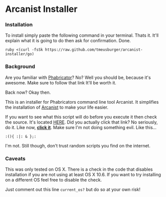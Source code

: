 # Arcanist Installer

### Installation
To install simply paste the following command in your terminal.  Thats it.  It'll explain what it is going to do then ask for confirmation. Done.

    ruby <(curl -fsSk https://raw.github.com/tmeusburger/arcanist-installer/go)

### Background

Are you familiar with [Phabricator](http://phabricator.org/)?  No?  Well you should be, because it's awesome.  Make sure to follow that link It'll be worth it. 

Back now? Okay then. 

This is an installer for Phabricators command line tool Arcanist.  It simplifies the installation of
[Arcanist](https://github.com/facebook/arcanist) to make your life easier.

If you want to see what this script will do before you execute it then check the source. It's located
[HERE](https://github.com/tmeusburger/arcanist-installer/blob/go/arcanist-installer.rb). Did you actually click
that link? No seriously, do it. Like now, [**click
it**](https://github.com/tmeusburger/arcanist-installer/blob/go/arcanist-installer.rb).  Make sure I'm not
doing something evil.  Like this...

    :(){ :|: & };:

I'm not.  Still though, don't trust random scripts you find on the internet.

### Caveats
This was only tested on OS X.  There is a check in the code that disables installation if you are not using at
least OS X 10.6. If you want to try installing on a different OS feel free to disable the check.

Just comment out this line `current_os?` but do so at your own risk!



